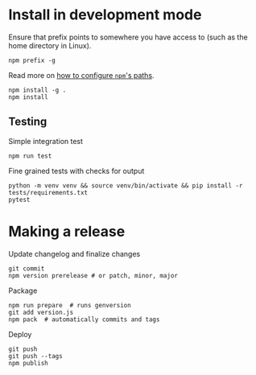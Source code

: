 # Install in development mode

Ensure that prefix points to somewhere you have access to (such as the home directory in Linux).

    npm prefix -g

Read more on [how to configure `npm`'s paths](https://stackoverflow.com/a/13021677).

    npm install -g .
    npm install

## Testing

Simple integration test

    npm run test

Fine grained tests with checks for output

    python -m venv venv && source venv/bin/activate && pip install -r tests/requirements.txt
    pytest

# Making a release

Update changelog and finalize changes

    git commit
    npm version prerelease # or patch, minor, major

Package

    npm run prepare  # runs genversion
    git add version.js
    npm pack  # automatically commits and tags

Deploy

    git push
    git push --tags
    npm publish

